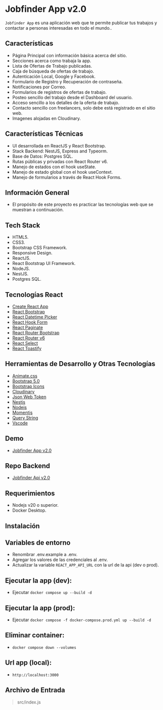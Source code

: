 # Jobfinder App v2.0

`Jobfinder App` es una aplicación web que te permite publicar tus trabajos y contactar a personas interesadas en todo el mundo..

## Características

- Página Principal con información básica acerca del sitio.
- Secciones acerca como trabaja la app.
- Lista de Ofertas de Trabajo publicadas.
- Caja de búsqueda de ofertas de trabajo.
- Autenticación Local, Google y Facebook.
- Formulario de Registro y Recuperación de contraseña.
- Notificaciones por Correo.
- Formularios de registros de ofertas de trabajo.
- Posteo sencillo del trabajo desde el Dashboard del usuario.
- Acceso sencillo a los detalles de la oferta de trabajo.
- Contacto sencillo con freelancers, solo debe está registrado en el sitio web.
- Imagenes alojadas en Cloudinary.

## Características Técnicas

- UI desarrollada en ReactJS y React Bootstrap.
- Stack Backend: NestJS, Express and Typeorm.
- Base de Datos: Postgres SQL.
- Rutas públicas y privadas con React Router v6.
- Manejo de estados con el hook useState.
- Manejo de estado global con el hook useContext.
- Manejo de formularios a través de React Hook Forms.

## Información General

- El propósito de este proyecto es practicar las tecnologías web que se muestran a continuación.

## Tech Stack

- HTML5.
- CSS3.
- Bootstrap CSS Framework.
- Responsive Design.
- ReactJS.
- React Bootstrap UI Framework.
- NodeJS.
- NestJS.
- Postgres SQL.

## Tecnologías React

- [Create React App](https://create-react-app.dev/)
- [React Bootstrap](https://react-bootstrap.github.io/)
- [React Datetime Picker](https://www.npmjs.com/package/react-datetime-picker)
- [React Hook Form](https://react-hook-form.com/)
- [React Paginate](https://www.npmjs.com/package/react-paginate)
- [React Router Bootstrap](https://www.npmjs.com/package/react-router-bootstrap)
- [React Router v6](https://reactrouter.com/)
- [React Select](https://react-select.com/home)
- [React Toastify](https://fkhadra.github.io/react-toastify/introduction)

## Herramientas de Desarrollo y Otras Tecnologías

- [Animate.css](https://animate.style/)
- [Bootstrap 5.0](https://getbootstrap.com/)
- [Bootstrap Icons](https://icons.getbootstrap.com/)
- [Cloudinary](https://cloudinary.com/)
- [Json Web Token](https://jwt.io/)
- [Nestjs](https://nestjs.com/)
- [Nodejs](https://nodejs.org/en/)
- [Momentjs](https://momentjs.com/)
- [Query String](https://www.npmjs.com/package/query-string)
- [Vscode](https://code.visualstudio.com/)

## Demo

- [Jobfinder App v2.0](https://jobfinder-app-v2.netlify.app/)

## Repo Backend

- [Jobfinder Api v2.0](https://github.com/nca1478/job-finder-api-v2)

## Requerimientos

- Nodejs v20 o superior.
- Docker Desktop.

## Instalación

## Variables de entorno

- Renombrar .env.example a .env.
- Agregar los valores de las credenciales al .env.
- Actualizar la variable `REACT_APP_API_URL` con la url de la api (dev o prod).

## Ejecutar la app (dev):

- Ejecutar `docker compose up --build -d`

## Ejecutar la app (prod):

- Ejecutar `docker compose -f docker-compose.prod.yml up --build -d`

## Eliminar container:

- `docker compose down --volumes`

## Url app (local):

- `http://localhost:3000`

## Archivo de Entrada

> src/index.js
